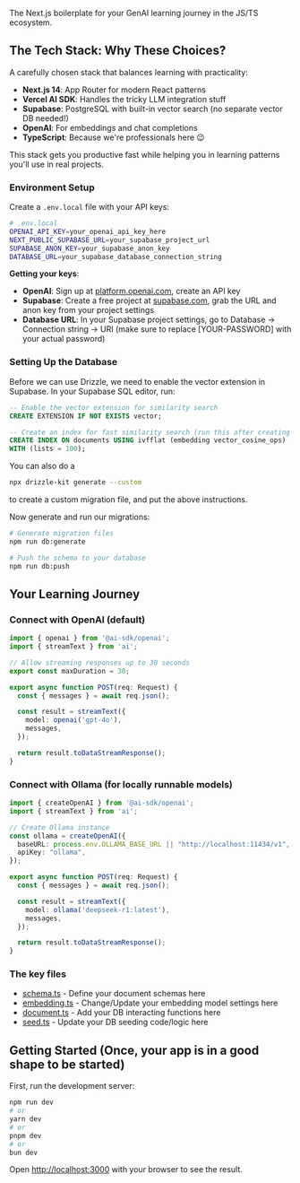 The Next.js boilerplate for your GenAI learning journey in the JS/TS ecosystem.

## The Tech Stack: Why These Choices?
A carefully chosen stack that balances learning with practicality:

- **Next.js 14**: App Router for modern React patterns
- **Vercel AI SDK**: Handles the tricky LLM integration stuff
- **Supabase**: PostgreSQL with built-in vector search (no separate vector DB needed!)
- **OpenAI**: For embeddings and chat completions
- **TypeScript**: Because we're professionals here 😉

This stack gets you productive fast while helping you in learning patterns you'll use in real projects.

### Environment Setup
Create a `.env.local` file with your API keys:

```bash
# .env.local
OPENAI_API_KEY=your_openai_api_key_here
NEXT_PUBLIC_SUPABASE_URL=your_supabase_project_url
SUPABASE_ANON_KEY=your_supabase_anon_key
DATABASE_URL=your_supabase_database_connection_string
```

**Getting your keys**:

- **OpenAI**: Sign up at [platform.openai.com](https://platform.openai.com), create an API key
- **Supabase**: Create a free project at [supabase.com](https://supabase.com), grab the URL and anon key from your project settings
- **Database URL**: In your Supabase project settings, go to Database → Connection string → URI (make sure to replace [YOUR-PASSWORD] with your actual password)

### Setting Up the Database
Before we can use Drizzle, we need to enable the vector extension in Supabase. In your Supabase SQL editor, run:
```sql
-- Enable the vector extension for similarity search
CREATE EXTENSION IF NOT EXISTS vector;

-- Create an index for fast similarity search (run this after creating the table)
CREATE INDEX ON documents USING ivfflat (embedding vector_cosine_ops)
WITH (lists = 100);
```

You can also do a
```bash
npx drizzle-kit generate --custom
```
to create a custom migration file, and put the above instructions.

Now generate and run our migrations:

```bash
# Generate migration files
npm run db:generate

# Push the schema to your database
npm run db:push
```

## Your Learning Journey
### Connect with OpenAI (default)

```ts
import { openai } from '@ai-sdk/openai';
import { streamText } from 'ai';

// Allow streaming responses up to 30 seconds
export const maxDuration = 30;

export async function POST(req: Request) {
  const { messages } = await req.json();

  const result = streamText({
    model: openai('gpt-4o'),
    messages,
  });

  return result.toDataStreamResponse();
}
```
### Connect with Ollama (for locally runnable models)
```ts
import { createOpenAI } from '@ai-sdk/openai';
import { streamText } from 'ai';

// Create Ollama instance
const ollama = createOpenAI({
  baseURL: process.env.OLLAMA_BASE_URL || "http://localhost:11434/v1",
  apiKey: "ollama",
});

export async function POST(req: Request) {
  const { messages } = await req.json();

  const result = streamText({
    model: ollama('deepseek-r1:latest'),
    messages,
  });

  return result.toDataStreamResponse();
}
```
### The key files
- [schema.ts](./src/db/schema.ts) - Define your document schemas here
- [embedding.ts](./src/lib/embedding.ts) - Change/Update your embedding model settings here
- [document.ts](./src/lib/document.ts) - Add your DB interacting functions here
- [seed.ts](./scripts/seed.ts) - Update your DB seeding code/logic here

## Getting Started (Once, your app is in a good shape to be started)

First, run the development server:

```bash
npm run dev
# or
yarn dev
# or
pnpm dev
# or
bun dev
```

Open [http://localhost:3000](http://localhost:3000) with your browser to see the result.


